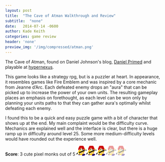 ```yaml
---
layout: post
title:  "The Cave of Atman Walkthrough and Review"
subtitle:  "none"
date:   2014-07-14 -0600
author: Kade Keith
categories: game review
header: 'none'
preview_img: '/img/compressed/atman.png'
---
```

The Cave of Atman, found on Daniel Johnson's blog, [Daniel Primed](http://danielprimed.com/) and playable at [hypernexus]( http://hypernexus.itch.io/the-cave-of-atman).

This game looks like a strategy rpg, but is a puzzler at heart. In appearance, it resembles games like Fire Emblem and was inspired by a core mechanic from Jeanne d’Arc. Each defeated enemy drops an "aura" that can be picked up to increase the power of your own units. The resulting gameplay places an emphasis on forethought, as each level can be won only by planning your units paths to that they can gather aura's optimally whilst defeating each enemy.

I found this to be a quick and easy puzzle game with a bit of character that shows up at the end. My main complaint would be the difficulty curve. Mechanics are explained well and the interface is clear, but there is a huge ramp up in difficulty around level 25. Some more medium-difficulty levels would have rounded out the experience well.

<span class="game-score"> **Score**: 3 cute pixel monks out of 5 ![3 out of 5](/img/compressed/atman.png)</span>
